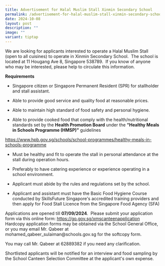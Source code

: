 ```yaml
---
title: Advertisement for Halal Muslim Stall Xinmin Secondary School
permalink: /advertisement-for-halal-muslim-stall-xinmin-secondary-school/
date: 2024-10-08
layout: post
description: ""
image: ""
variant: tiptap
---
```

<p>We are looking for applicants interested to operate a Halal Muslim Stall
(open to all cuisines) to operate in Xinmin Secondary School.&nbsp; The
school is located at 11 Hougang Ave 8, Singapore 538789.&nbsp; If you know
of anyone who may be interested, please help to circulate this information.</p>
<p><strong>Requirements</strong>
</p>
<ul data-tight="true" class="tight">
<li>
<p>Singapore citizen or Singapore Permanent Resident (SPR) for stallholder
and stall assistant.</p>
</li>
<li>
<p>Able to provide good service and quality food at reasonable prices.</p>
</li>
<li>
<p>Able to maintain high standard of food safety and personal hygiene.</p>
</li>
<li>
<p>Able to provide cooked food that comply with the health/nutritional standards
set by the&nbsp;<strong>Health Promotion Board</strong>&nbsp;under the&nbsp;<strong>“Healthy Meals in Schools Programme (HMSP)”</strong>&nbsp;guidelines</p>
</li>
</ul>
<p><a href="https://www.hpb.gov.sg/schools/school-programmes/healthy-meals-in-schools-programme" rel="noopener noreferrer nofollow" target="_blank">https://www.hpb.gov.sg/schools/school-programmes/healthy-meals-in-schools-programme</a>
</p>
<ul data-tight="true" class="tight">
<li>
<p>Must be healthy and fit to operate the stall in personal attendance at
the stall during operation hours.</p>
</li>
<li>
<p>Preferably to have catering experience or experience operating in a school
environment.</p>
</li>
<li>
<p>Applicant must abide by the rules and regulations set by the school.</p>
</li>
<li>
<p>Applicant and assistant must have the Basic Food Hygiene Course conducted
by SkillsFuture Singapore's accredited training providers and then apply
for Food Stall Licence from the Singapore Food Agency (SFA)</p>
</li>
</ul>
<p>Applications are opened till <strong>07/09/2024</strong>.&nbsp; Please
submit your application form via this online form: <a href="https://go.gov.sg/xmscanteenapplication" rel="noopener noreferrer nofollow" target="_blank">https://go.gov.sg/xmscanteenapplication</a> Hardcopy
application forms may be obtained via the School General Office, or you
may email Mr. Qabeer at <a rel="noopener noreferrer nofollow" target="_blank">mohamed_qabeer_sulaiman@schools.gov.sg</a> for
the softcopy form.</p>
<p>You may call Mr. Qabeer at 62889382 if you need any clarification.</p>
<p>Shortlisted applicants will be notified for an interview and food sampling
by the School Canteen Selection Committee at the applicant's own expense.</p>